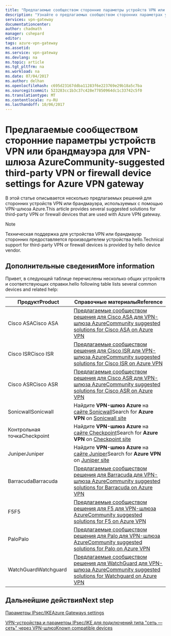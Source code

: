 ```yaml
---
title: "Предлагаемые сообществом сторонние параметры устройств VPN или брандмауэра для VPN-шлюза Azure | Документация Майкрософт"
description: "Узнайте о предлагаемых сообществом сторонних параметрах устройств VPN или брандмауэра для VPN-шлюза Azure."
services: vpn-gateway
documentationcenter: 
author: chadmath
manager: cshepard
editor: 
tags: azure-vpn-gateway
ms.assetid: 
ms.service: vpn-gateway
ms.devlang: na
ms.topic: article
ms.tgt_pltfrm: na
ms.workload: na
ms.date: 07/04/2017
ms.author: delhan
ms.openlocfilehash: c695d23167ddba11283f6e223769e29b18a5c7ba
ms.sourcegitcommit: 523283cc1b3c37c428e77850964dc1c33742c5f0
ms.translationtype: MT
ms.contentlocale: ru-RU
ms.lasthandoff: 10/06/2017
---
```

# <a name="community-suggested-third-party-vpn-or-firewall-device-settings-for-azure-vpn-gateway"></a><span data-ttu-id="e4c85-103">Предлагаемые сообществом сторонние параметры устройств VPN или брандмауэра для VPN-шлюза Azure</span><span class="sxs-lookup"><span data-stu-id="e4c85-103">Community-suggested third-party VPN or firewall device settings for Azure VPN gateway</span></span>

<span data-ttu-id="e4c85-104">В этой статье описывается несколько предлагаемых решений для сторонних устройств VPN или брандмауэра, используемых с помощью VPN-шлюза Azure.</span><span class="sxs-lookup"><span data-stu-id="e4c85-104">This article provides several suggested solutions for third-party VPN or firewall devices that are used with Azure VPN gateway.</span></span>

> [!Note]
> <span data-ttu-id="e4c85-105">Техническая поддержка для устройства VPN или брандмауэр сторонних предоставляется производителем устройства hello.</span><span class="sxs-lookup"><span data-stu-id="e4c85-105">Technical support for third-party VPN or firewall devices is provided by hello device vendor.</span></span> 

## <a name="more-information"></a><span data-ttu-id="e4c85-106">Дополнительные сведения</span><span class="sxs-lookup"><span data-stu-id="e4c85-106">More information</span></span>

<span data-ttu-id="e4c85-107">Привет, в следующей таблице перечислены несколько общих устройств и соответствующих справки.</span><span class="sxs-lookup"><span data-stu-id="e4c85-107">hello following table lists several common devices and related help:</span></span>

|<span data-ttu-id="e4c85-108">Продукт</span><span class="sxs-lookup"><span data-stu-id="e4c85-108">Product</span></span>    |<span data-ttu-id="e4c85-109">Справочные материалы</span><span class="sxs-lookup"><span data-stu-id="e4c85-109">Reference</span></span>                                                |
|-----------|-----------------------------------------------------------|
|<span data-ttu-id="e4c85-110">Cisco ASA</span><span class="sxs-lookup"><span data-stu-id="e4c85-110">Cisco ASA</span></span>  |[<span data-ttu-id="e4c85-111">Предлагаемые сообществом решения для Cisco ASA для VPN-шлюза Azure</span><span class="sxs-lookup"><span data-stu-id="e4c85-111">Community suggested solutions for Cisco ASA on Azure VPN</span></span>](https://search.cisco.com/search?query=%22Azure%20VPN%22%20ASA&locale=enUS&tab=Cisco)   |
|<span data-ttu-id="e4c85-112">Cisco ISR</span><span class="sxs-lookup"><span data-stu-id="e4c85-112">Cisco ISR</span></span>  |[<span data-ttu-id="e4c85-113">Предлагаемые сообществом решения для Cisco ISR для VPN-шлюза Azure</span><span class="sxs-lookup"><span data-stu-id="e4c85-113">Community suggested solutions for Cisco ISR on Azure VPN</span></span>](https://search.cisco.com/search?query=%22Azure%20VPN%22%20ISR&locale=enUS&tab=Cisco)   |
|<span data-ttu-id="e4c85-114">Cisco ASR</span><span class="sxs-lookup"><span data-stu-id="e4c85-114">Cisco ASR</span></span>  |[<span data-ttu-id="e4c85-115">Предлагаемые сообществом решения для Cisco ASR для VPN-шлюза Azure</span><span class="sxs-lookup"><span data-stu-id="e4c85-115">Community suggested solutions for Cisco ASR on Azure VPN</span></span>](https://search.cisco.com/search?query=%22Azure%20VPN%22%20ASR&locale=enUS&tab=Cisco)   |
|<span data-ttu-id="e4c85-116">Sonicwall</span><span class="sxs-lookup"><span data-stu-id="e4c85-116">Sonicwall</span></span> |<span data-ttu-id="e4c85-117">Найдите **VPN-шлюз Azure** на [сайте Sonicwall](https://support.sonicwall.com/search)</span><span class="sxs-lookup"><span data-stu-id="e4c85-117">Search for **Azure VPN** on [Sonicwall site](https://support.sonicwall.com/search)</span></span> |
| <span data-ttu-id="e4c85-118">Контрольная точка</span><span class="sxs-lookup"><span data-stu-id="e4c85-118">Checkpoint</span></span>    |<span data-ttu-id="e4c85-119">Найдите **VPN-шлюз Azure** на [сайте Checkpoint](https://supportcenter.checkpoint.com/supportcenter/portal)</span><span class="sxs-lookup"><span data-stu-id="e4c85-119">Search for **Azure VPN** on [Checkpoint site](https://supportcenter.checkpoint.com/supportcenter/portal)</span></span> |
|<span data-ttu-id="e4c85-120">Juniper</span><span class="sxs-lookup"><span data-stu-id="e4c85-120">Juniper</span></span> |<span data-ttu-id="e4c85-121">Найдите **VPN-шлюз Azure** на [сайте Juniper]( http://www.juniper.net/search/public/)</span><span class="sxs-lookup"><span data-stu-id="e4c85-121">Search for **Azure VPN** on [Juniper site]( http://www.juniper.net/search/public/)</span></span>|
|<span data-ttu-id="e4c85-122">Barracuda</span><span class="sxs-lookup"><span data-stu-id="e4c85-122">Barracuda</span></span>  |[<span data-ttu-id="e4c85-123">Предлагаемые сообществом решения для Barracuda для VPN-шлюза Azure</span><span class="sxs-lookup"><span data-stu-id="e4c85-123">Community suggested solutions for Barracuda on Azure VPN</span></span>](https://campus.barracuda.com/search/?q=%22Azure+VPN%22&x=0&y=0)   |
|<span data-ttu-id="e4c85-124">F5</span><span class="sxs-lookup"><span data-stu-id="e4c85-124">F5</span></span>         |[<span data-ttu-id="e4c85-125">Предлагаемые сообществом решения для F5 для VPN-шлюза Azure</span><span class="sxs-lookup"><span data-stu-id="e4c85-125">Community suggested solutions for F5 on Azure VPN</span></span>](https://support.f5.com/csp/#/federated-search?q=%22Azure%20VPN%22&source=support)          |
|<span data-ttu-id="e4c85-126">Palo</span><span class="sxs-lookup"><span data-stu-id="e4c85-126">Palo</span></span>       |[<span data-ttu-id="e4c85-127">Предлагаемые сообществом решения для Palo для VPN-шлюза Azure</span><span class="sxs-lookup"><span data-stu-id="e4c85-127">Community suggested solutions for Palo on Azure VPN</span></span>](https://live.paloaltonetworks.com/t5/forums/searchpage/tab/message?q=Azure+VPN)        |
|<span data-ttu-id="e4c85-128">WatchGuard</span><span class="sxs-lookup"><span data-stu-id="e4c85-128">Watchguard</span></span> |[<span data-ttu-id="e4c85-129">Предлагаемые сообществом решения для WatchGuard для VPN-шлюза Azure</span><span class="sxs-lookup"><span data-stu-id="e4c85-129">Community suggested solutions for Watchguard on Azure VPN</span></span>](http://watchguardsupport.force.com/SupportSearch#q=Azure%20VPN&t=All&sort=relevancy)  |

## <a name="next-step"></a><span data-ttu-id="e4c85-130">Дальнейшие действия</span><span class="sxs-lookup"><span data-stu-id="e4c85-130">Next step</span></span>

[<span data-ttu-id="e4c85-131">Параметры IPsec/IKE</span><span class="sxs-lookup"><span data-stu-id="e4c85-131">Azure Gateways settings</span></span>](https://docs.microsoft.com/en-us/azure/vpn-gateway/vpn-gateway-about-vpn-devices#a-nameipsecaipsecike-parameters)

[<span data-ttu-id="e4c85-132">VPN-устройства и параметры IPsec/IKE для подключений типа "сеть — сеть" через VPN-шлюз</span><span class="sxs-lookup"><span data-stu-id="e4c85-132">Known compatible devices</span></span>](https://docs.microsoft.com/en-us/azure/vpn-gateway/vpn-gateway-about-vpn-devices#validated-vpn-devices)

